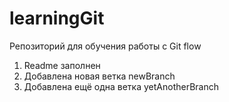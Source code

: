 # learningGit
Репозиторий для обучения работы с Git flow

1. Readme заполнен
2. Добавлена новая ветка newBranch
3. Добавлена ещё одна ветка yetAnotherBranch
